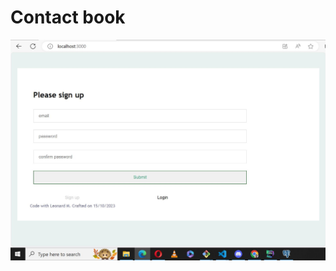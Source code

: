 # Contact book

![signup page](https://github.com/leo-mutuku/contactbook/blob/main/public/signup.JPG)
